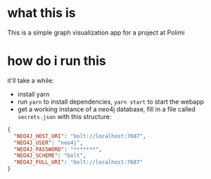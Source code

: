 # what this is

This is a simple graph visualization app for a project at Polimi

# how do i run this

it'll take a while:

- install yarn
- run `yarn` to install dependencies, `yarn start` to start the webapp
- get a working instance of a neo4j database, fill in a file called `secrets.json` with this structure:

````json
{
  "NEO4J_HOST_URI": "bolt://localhost:7687",
  "NEO4J_USER": "neo4j",
  "NEO4J_PASSWORD": "*******",
  "NEO4J_SCHEME": "bolt",
  "NEO4J_FULL_URI": "bolt://localhost:7687"
}


````
